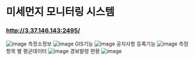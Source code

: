 # 미세먼지 모니터링 시스템
### http://3.37.146.143:2495/
![image](https://github.com/user-attachments/assets/25764c5e-6296-47d0-bacd-4943261db1ad)
측정소정보
![image](https://github.com/user-attachments/assets/62d8c1fe-bb57-47c1-8b3d-990db1b7d405)
GIS기능
![image](https://github.com/user-attachments/assets/88fe85d7-5078-4dad-91fe-21015c9f59bc)
공지사항 등록기능
![image](https://github.com/user-attachments/assets/cc5c9174-3b13-4e08-ae2c-152516a0aeeb)
측정항목 별 평균데이터
![image](https://github.com/user-attachments/assets/8404c3d5-d398-458b-a6cf-83e776b1fc9e)
경보발령 현황
![image](https://github.com/user-attachments/assets/502aad58-5405-42ea-8ae5-922f164a40e9)

